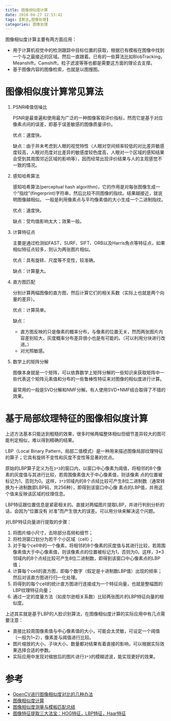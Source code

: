 ```yaml
---
title: 图像相似度计算
date: 2018-04-27 12:53:42
tags: [算法,图像处理]
categories: 图像处理
---
```


图像相似度计算主要有两方面应用：

- 用于计算机视觉中的检测跟踪中目标位置的获取，根据已有模板在图像中找到一个与之最接近的区域。然后一直跟着。已有的一些算法比如BlobTracking，Meanshift，Camshift，粒子滤波等等也都是需要这方面的理论去支撑。
- 基于图像内容的图像检索，也就是以图搜图。

<!-- more -->

# 图像相似度计算常见算法

1. PSNR峰值信噪比

   PSNR是最普遍和使用最为广泛的一种图像客观评价指标，然而它是基于对应像素点间的误差，即基于误差敏感的图像质量评价。

   优点：速度快。

   缺点：由于并未考虑到人眼的视觉特性（人眼对空间频率较低的对比差异敏感度较高，人眼对亮度对比差异的敏感度较色度高，人眼对一个区域的感知结果会受到其周围邻近区域的影响等），因而经常出现评价结果与人的主观感觉不一致的情况。

2. 感知哈希算法

   感知哈希算法(perceptual hash algorithm)，它的作用是对每张图像生成一个“指纹”(fingerprint)字符串，然后比较不同图像的指纹。结果越接近，就说明图像越相似。 一般是利用像素点与平均像素值的大小生成一个二进制指纹。

   优点：速度快。

   缺点：受均值影响太大；效果一般。

3. 计算特征点

   主要是通过检测如FAST、SURF、SIFT、ORB以及Harris角点等特征点，如果相似特征点较多，则认为两张图片相似。

   优点：具有旋转、尺度等不变性，较准确。

   缺点：计算量大。

4. 直方图匹配

   分别计算两幅图像的直方图，然后计算它们的相关系数（实际上也就是两个向量的差异）。

   优点：计算简单。

   缺点：

   - 直方图反映的只是像素的概率分布，与像素的位置无关，然而两张图片内容差别较大，灰度概率分布差异很小也是有可能的。（可以利用分块进行改进。）
   - 对光照敏感。

5. 数学上的矩阵分解

   图像本身就是一个矩阵，可以依靠数学上矩阵分解的一些知识来获取矩阵中一些代表这个矩阵元素值和分布的一些鲁棒性特征来对图像的相似度进行计算。

   最常用的一般是SVD分解和NMF分解。有人使用SVD+NMF结合取得了不错的效果。

# 基于局部纹理特征的图像相似度计算

上述方法基本只能达到粗糙的效果，很多时候两幅整体相似但细节差异较大的图可能判定相似，难以得到精确的结果。

LBP（Local Binary Pattern，局部二值模式）是一种用来描述图像局部纹理特征的算子；它具有旋转不变性和灰度不变性等显著的优点。

原始的LBP算子定义为在`3*3`的窗口内，以窗口中心像素为阈值，将相邻的8个像素的灰度值与其进行比较，若周围像素值大于中心像素值，则该像素 点的位置被标记为1，否则为0。这样，`3*3`邻域内的8个点经比较可产生8位二进制数（通常转换为十进制数即LBP码，共256种），即得到该窗口中心像 素点的LBP值，并用这个值来反映该区域的纹理信息。

LBP特征跟位置信息是紧密相关的。直接对两幅图片提取LBP，并进行判别分析的话，会因为“位置没有 对准”而产生很大的误差。可以用分块来解决这个问题。

对LBP特征向量进行提取的步骤：

1. 将图片缩小尺寸，去除部分高频和细节；
2. 将检测窗口划分为若干个小区域（cell）；
3. 对于每个cell中的一个像素，将相邻的8个像素的灰度值与其进行比较，若周围像素值大于中心像素值，则该像素点的位置被标记为1，否则为0。这样，3*3邻域内的8个点经比较可产生8位二进制数，即得到该窗口中心像素点的LBP值；
4. 计算每个cell的直方图，即每个数字（假定是十进制数LBP值）出现的频率；然后对该直方图进行归一化处理。
5. 将得到的每个cell的统计直方图进行连接成为一个特征向量，也就是整幅图的LBP纹理特征向量；
6. 通过一定的度量方法（如皮尔逊相关系数）比较两张图片的LBP特征向量的相似度。

上述其实就是基于LBP的人脸识别算法，在图像相似度计算的实际应用中有几点需要注意：

- 直接比较周围像素值与中心像素值的大小，可能会太灵敏，可设定一个阈值（一般为1~2），像素差与阈值进行比较。
- 图片缩放的大小、子块大小、数量都对结果有着直接的影响，可以根据实际效果选择合适的参数。
- 实际应用中发现对缩放后的图片进行`3*3`的模糊滤波，能实现更好的效果。

# 参考

- [OpenCV进行图像相似度对比的几种办法](http://blog.csdn.net/wangyaninglm/article/details/43853435)
- [图像相似度计算](http://blog.csdn.net/a784763307/article/details/13295693)
- [图像相似度测量与模板匹配总结](http://blog.csdn.net/lg1259156776/article/details/47037583)
- [图像特征提取三大法宝：HOG特征，LBP特征，Haar特征](http://dataunion.org/20584.html)
